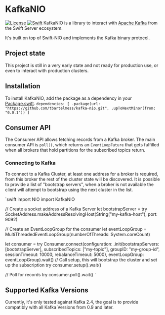 # KafkaNIO
[![License](https://img.shields.io/badge/License-Apache%202.0-yellow.svg)](https://www.apache.org/licenses/LICENSE-2.0.html)
[![Swift](https://img.shields.io/badge/Swift-5.2-brightgreen.svg?colorA=orange&colorB=4E4E4E)](https://swift.org)
KafkaNIO is a library to interact with [Apache Kafka](https://kafka.apache.org) from the Swift Server ecosystem.

It's built on top of Swift-NIO and implements the Kafka binary protocol.


## Project state
This project is still in a very early state and not ready for production use, or even to interact with production clusters.

## Installation
To install KafkaNIO, add the package as a dependency in your [Package.swift](https://github.com/apple/swift-package-manager/blob/master/Documentation/PackageDescriptionV4.md#dependencies).
`
dependencies: [
    .package(url: "https://github.com/tbartelmess/kafka-nio.git", .upToNextMinor(from: "0.0.1"))
]
`
## Consumer API

The Consumer API allows fetching records from a Kafka broker. The main consumer API is `poll()`, which returns an `EventLoopFuture` that gets fulfilled when all brokers that hold partitions for the subscribed topics return.

### Connecting to Kafka

To connect to a Kafka Cluster, at least one address for a broker is required, from this broker the rest of the cluster state will be discovered.
It is possible to provide a list of "bootstrap servers", when a broker is not available the client will attempt to bootstrap using the next cluster in the list.


`swift
import NIO
import KafkaNIO

// Create a socket address of a Kafka Server
let bootstrapServer = try SocketAddress.makeAddressResolvingHost(String("my-kafka-host"), port: 9092)

// Create an EventLoopGroup for the consumer
let eventLoopGroup = MultiThreadedEventLoopGroup(numberOfThreads: System.coreCount)

let consumer = try Consumer.connect(configuration: .init(bootstrapServers: [bootstrapServer],
                                                         subscribedTopics: ["my-topic"],
                                                         groupID: "my-group-id",
                                                         sessionTimeout: 10000,
                                                         rebalanceTimeout: 5000),
                                                         eventLoopGroup: eventLoopGroup).wait()
// Call setup, this will bootstrap the cluster and set up the subscription
try consumer.setup().wait()

// Poll for records
try consumer.poll().wait()
`

## Supported Kafka Versions
Currently, it's only tested against Kafka 2.4, the goal is to provide compatibly with all Kafka Versions from 0.9 and later.
